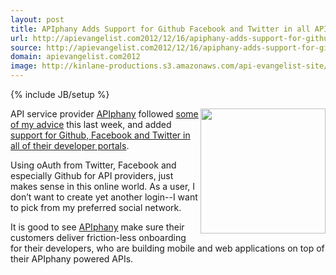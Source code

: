 ```yaml
---
layout: post
title: APIphany Adds Support for Github Facebook and Twitter in all API Developer Portals
url: http://apievangelist.com2012/12/16/apiphany-adds-support-for-github-facebook-and-twitter-in-all-api-developer-portals/
source: http://apievangelist.com2012/12/16/apiphany-adds-support-for-github-facebook-and-twitter-in-all-api-developer-portals/
domain: apievangelist.com2012
image: http://kinlane-productions.s3.amazonaws.com/api-evangelist-site/blog/apiphany-developer-login.png
---
```

{% include JB/setup %}<p>
     <a title="APIphany" href="http://apiphany.com/"><img src="https://s3.amazonaws.com/kinlane-productions/api-service-providers/apiphany/apiphany-developer-login.png"  width="200" align="right" /></a>
</p>
<p>
     API service provider <a title="APIphany" href="http://apiphany.com/">APIphany</a> followed <a title="some of my advice" href="http://apievangelist.com/2012/10/29/api-developer-login-using-github/">some of my advice</a> this last week, and added <a title="support for Github, Facebook and Twitter in all of their developer portals" href="http://apiphany.com/blog/support-for-github-facebook-and-twitter-accounts-in-our-developer-portals">support for Github, Facebook and Twitter in all of their developer portals</a>.
</p>
<p>
     Using oAuth from Twitter, Facebook and especially Github for API providers, just makes sense in this online world. As a user, I don’t want to create yet another login--I want to pick from my preferred social network.
</p>
<p>
     It is good to see <a title="APIphany" href="http://apiphany.com/">APIphany</a> make sure their customers deliver friction-less onboarding for their developers, who are building mobile and web applications on top of their APIphany powered APIs.
</p>

